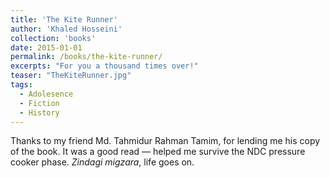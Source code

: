 ```yaml
---
title: 'The Kite Runner'
author: 'Khaled Hosseini'
collection: 'books'
date: 2015-01-01
permalink: /books/the-kite-runner/
excerpts: "For you a thousand times over!"
teaser: "TheKiteRunner.jpg"
tags:
  - Adolesence
  - Fiction
  - History
---
```


Thanks to my friend Md. Tahmidur Rahman Tamim, for lending me his copy of the book. It was a good read — helped me survive the NDC pressure cooker phase. *Zindagi migzara*, life goes on.